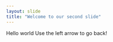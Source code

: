 ```yaml
---
layout: slide
title: "Welcome to our second slide"
---
```

Hello world
Use the left arrow to go back!
